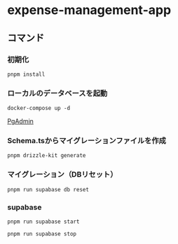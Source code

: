 # expense-management-app

## コマンド

### 初期化

```
pnpm install
```

### ローカルのデータベースを起動

```
docker-compose up -d
```

[PgAdmin](http://localhost:8080)

### Schema.tsからマイグレーションファイルを作成

```
pnpm drizzle-kit generate
```

### マイグレーション（DBリセット）

```
pnpm run supabase db reset
```

### supabase

```
pnpm run supabase start
```

```
pnpm run supabase stop
```
